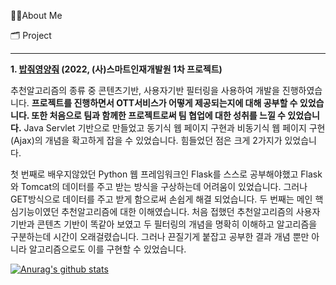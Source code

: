 🙋‍♂️About Me
 
🗂 Project
<hr/>

**1. [밥줘영양줘](https://github.com/2022-SMHRD-KDT-BIgData-14/-/tree/master) (2022, (사)스마트인재개발원 1차 프로젝트)**

추천알고리즘의 종류 중 콘텐츠기반, 사용자기반 필터링을 사용하여 개발을 진행하였습니다.
**프로젝트를 진행하면서 OTT서비스가 어떻게 제공되는지에 대해 공부할 수 있었습니다. 또한 처음으로 팀과 함께한 프로젝트로써 팀 협업에 대한 성취를 느낄 수 있었습니다.**
Java Servlet 기반으로 만들었고 동기식 웹 페이지 구현과 비동기식 웹 페이지 구현(Ajax)의 개념을 확고하게 잡을 수 있었습니다.
힘들었던 점은 크게 2가지가 있었습니다.

첫 번째로 배우지않았던 Python 웹 프레임워크인 Flask를 스스로 공부해야했고 Flask와 Tomcat의 데이터를 주고 받는 방식을 구상하는데 어려움이 있었습니다. 그러나 GET방식으로 데이터를 주고 받게 함으로써 손쉽게 해결 되었습니다. 두 번째는 메인 핵심기능이였던 추천알고리즘에 대한 이해였습니다. 처음 접했던 추천알고리즘의 사용자 기반과 콘텐츠 기반이 똑같아 보였고 두 필터링의 개념을 명확히 이해하고 알고리즘을 구분하는데 시간이 오래걸렸습니다. 그러나 끈질기게 붙잡고 공부한 결과 개념 뿐만 아니라 알고리즘으로도 이를 구현할 수 있었습니다.


[![Anurag's github stats](https://github-readme-stats.vercel.app/api?username=ekzm9354)](https://github.com/anuraghazra/github-readme-stats)
